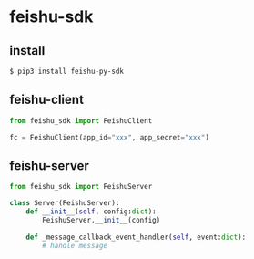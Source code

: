 # feishu-sdk

## install
```sh
$ pip3 install feishu-py-sdk
```

## feishu-client
```python
from feishu_sdk import FeishuClient

fc = FeishuClient(app_id="xxx", app_secret="xxx")
```

## feishu-server
```python
from feishu_sdk import FeishuServer

class Server(FeishuServer):
    def __init__(self, config:dict):
        FeishuServer.__init__(config)
    
    def _message_callback_event_handler(self, event:dict):
        # handle message
```